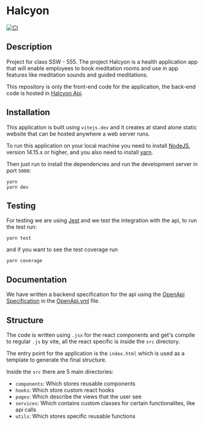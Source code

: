 # Halcyon
[![CI](https://github.com/ssw555tm012021Fall/halcyon/actions/workflows/main.yml/badge.svg)](https://github.com/ssw555tm012021Fall/halcyon/actions/workflows/main.yml)

## Description
Project for class SSW - 555. The project Halcyon is a health application app that will enable employees to book meditation rooms and use in app features like meditation sounds and guided meditations.

This repository is only the front-end code for the application, the back-end code is hosted in [Halcyon Api](https://github.com/ssw555tm012021Fall/halcyon-api).

## Installation 
This application is built using `vitejs.dev` and it creates at stand alone static website that can be hosted anywhere a web server runs.

To run this application on your local machine you need to install [NodeJS](https://nodejs.org/en/), version 14.15.x or higher, and you also need to install [yarn](https://yarnpkg.com/).

Then just run to install the dependencies and run the development server in port `5000`:
```
yarn
yarn dev
```

## Testing
For testing we are using [Jest](https://jestjs.io/) and we test the integration with the api, to run the test run:
```
yarn test
```

and if you want to see the test coverage run 
```
yarn coverage
```

## Documentation
We have written a backend specification for the api using the [OpenApi Specification](https://swagger.io/specification/) in the [OpenApi.yml](./OpenApi.yml) file.

## Structure
The code is written using `.jsx` for the react components and get's compile to regular `.js` by vite, all the react specific is inside the `src` directory.

The entry point for the application is the `index.html` which is used as a template to generate the final structure.

Inside the `src` there are 5 main directories:
- `components`: Which stores reusable components
- `hooks`: Which store custom react hooks
- `pages`: Which describe the views that the user see
- `services`: Which contains custom classes for certain functionalites, like api calls
- `utils`: Which stores specific reusable functions 

